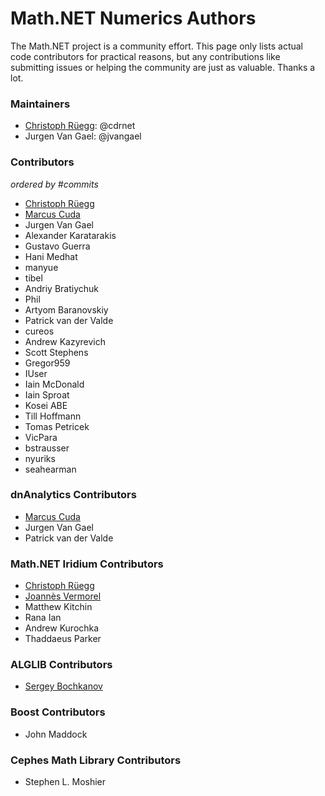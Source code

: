 Math.NET Numerics Authors
=========================

The Math.NET project is a community effort. This page only lists actual code contributors for practical reasons, but any contributions like submitting issues or helping the community are just as valuable. Thanks a lot.

### Maintainers

- [Christoph Rüegg](http://christoph.ruegg.name/): @cdrnet
- Jurgen Van Gael: @jvangael

### Contributors

*ordered by #commits*

- [Christoph Rüegg](http://christoph.ruegg.name/)
- [Marcus Cuda](http://marcuscuda.com/)
- Jurgen Van Gael
- Alexander Karatarakis
- Gustavo Guerra
- Hani Medhat
- manyue
- tibel
- Andriy Bratiychuk
- Phil
- Artyom Baranovskiy
- Patrick van der Valde
- cureos
- Andrew Kazyrevich
- Scott Stephens
- Gregor959
- IUser
- Iain McDonald
- Iain Sproat
- Kosei ABE
- Till Hoffmann
- Tomas Petricek
- VicPara
- bstrausser
- nyuriks
- seahearman

### dnAnalytics Contributors

- [Marcus Cuda](http://marcuscuda.com/)
- Jurgen Van Gael
- Patrick van der Valde

### Math.NET Iridium Contributors

- [Christoph Rüegg](http://christoph.ruegg.name/)
- [Joannès Vermorel](http://www.vermorel.com/)
- Matthew Kitchin
- Rana Ian
- Andrew Kurochka
- Thaddaeus Parker

### ALGLIB Contributors

- [Sergey Bochkanov](http://www.alglib.net/)

### Boost Contributors

- John Maddock

### Cephes Math Library Contributors

- Stephen L. Moshier
